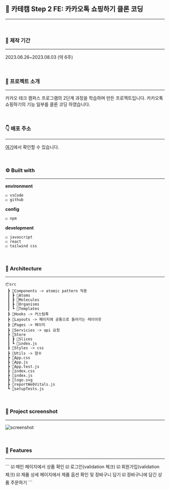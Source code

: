 ## 🍪 카테캠 Step 2 FE: 카카오톡 쇼핑하기 클론 코딩

<hr/>

<br>

### 📅 제작 기간

<hr/>

2023.06.26~2023.08.03 (약 6주)

<br>

### 📒 프로젝트 소개

<hr/>

카카오 테크 캠퍼스 프로그램의 2단계 과정을 학습하며 만든 프로젝트입니다.
카카오톡 쇼핑하기의 기능 일부를 클론 코딩 하였습니다.

<br>

### 👇 배포 주소

<hr/>

[여기](https://user-app.krampoline.com/ke1747bb20edfa)에서 확인할 수 있습니다.

<br>

### ⚙️ Built with

<hr/>

**environment**

```
☑️ vsCode
☑️ github
```

**config**

```
☑️ npm
```

**development**

```
☑️ javascript
☑️ react
☑️ tailwind css
```

<br>

### 📂 Architecture

<hr/>

```
📦src
 ┣ 📂Components -> atomic pattern 적용
 ┃ ┣ 📂Atoms
 ┃ ┣ 📂Molecules
 ┃ ┣ 📂Organisms
 ┃ ┗ 📂Templates
 ┣ 📂Hooks -> 커스텀훅
 ┣ 📂Layouts -> 페이지에 공통으로 들어가는 레이아웃
 ┣ 📂Pages -> 페이지
 ┣ 📂Servicies -> api 요청
 ┣ 📂Store
 ┃ ┣ 📂Slices
 ┃ ┗ 📜index.js
 ┣ 📂Styles -> css
 ┣ 📂Utils -> 함수
 ┣ 📜App.css
 ┣ 📜App.js
 ┣ 📜App.test.js
 ┣ 📜index.css
 ┣ 📜index.js
 ┣ 📜logo.svg
 ┣ 📜reportWebVitals.js
 ┗ 📜setupTests.js
```

<br>

### 👀 Project screenshot

<hr/>

![screenshot](https://github.com/harin9/step2-FE-clone/assets/83578728/163b4c56-71c3-4101-8adb-6f4578c82c44)

<br>

### 📌 Features

<hr/>
```
☑️ 메인 페이지에서 상품 확인
☑️ 로그인(validation 체크)
☑️ 회원가입(validation 체크)
☑️ 제품 상세 페이지에서 제품 옵션 확인 및 장바구니 담기
☑️ 장바구니에 담긴 상품 주문하기
```
